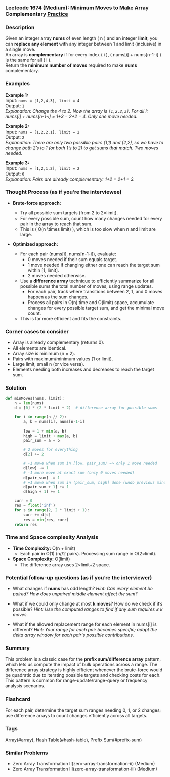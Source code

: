 ### Leetcode 1674 (Medium): Minimum Moves to Make Array Complementary [Practice](https://leetcode.com/problems/minimum-moves-to-make-array-complementary)

### Description  
Given an integer array **nums** of even length \( n \) and an integer **limit**, you can **replace any element** with any integer between 1 and limit (inclusive) in a single move.  
An array is **complementary** if for every index \( i \), \( nums[i] + nums[n-1-i] \) is the same for all \( i \).  
Return the **minimum number of moves** required to make **nums** complementary.

### Examples  

**Example 1:**  
Input: `nums = [1,2,4,3], limit = 4`  
Output: `1`  
*Explanation: Change the 4 to 2. Now the array is `[1,2,2,3]`. For all i: nums[i] + nums[n-1-i] = 1+3 = 2+2 = 4. Only one move needed.*

**Example 2:**  
Input: `nums = [1,2,2,1], limit = 2`  
Output: `2`  
*Explanation: There are only two possible pairs (1,1) and (2,2), so we have to change both 2’s to 1 (or both 1’s to 2) to get sums that match. Two moves needed.*

**Example 3:**  
Input: `nums = [1,2,1,2], limit = 2`  
Output: `0`  
*Explanation: Pairs are already complementary: 1+2 = 2+1 = 3.*

### Thought Process (as if you’re the interviewee)  
- **Brute-force approach:**  
  - Try all possible sum targets (from 2 to 2×limit).
  - For every possible sum, count how many changes needed for every pair in the array to reach that sum.
  - This is \( O(n \times limit) \), which is too slow when n and limit are large.

- **Optimized approach:**  
  - For each pair (nums[i], nums[n-1-i]), evaluate:
    - 0 moves needed if their sum equals target.
    - 1 move needed if changing either one can reach the target sum within [1, limit].
    - 2 moves needed otherwise.
  - Use a **difference array** technique to efficiently summarize for all possible sums the total number of moves, using range updates.
    - For each pair, track where transitions between 2, 1, and 0 moves happen as the sum changes.
    - Process all pairs in O(n) time and O(limit) space, accumulate changes for every possible target sum, and get the minimal move count.
  - This is far more efficient and fits the constraints.

### Corner cases to consider  
- Array is already complementary (returns 0).
- All elements are identical.
- Array size is minimum (n = 2).
- Pairs with maximum/minimum values (1 or limit).
- Large limit, small n (or vice versa).
- Elements needing both increases and decreases to reach the target sum.

### Solution

```python
def minMoves(nums, limit):
    n = len(nums)
    d = [0] * (2 * limit + 2)  # difference array for possible sums

    for i in range(n // 2):
        a, b = nums[i], nums[n-1-i]
        
        low = 1 + min(a, b)
        high = limit + max(a, b)
        pair_sum = a + b

        # 2 moves for everything
        d[2] += 2

        # -1 move when sum in [low, pair_sum) => only 1 move needed
        d[low] -= 1
        # -1 more move at exact sum (only 0 moves needed)
        d[pair_sum] -= 1
        # +1 move when sum in (pair_sum, high] done (undo previous minus)
        d[pair_sum + 1] += 1
        d[high + 1] += 1

    curr = 0
    res = float('inf')
    for s in range(2, 2 * limit + 1):
        curr += d[s]
        res = min(res, curr)
    return res
```

### Time and Space complexity Analysis  

- **Time Complexity:** O(n + limit)
  - Each pair in O(1) (n//2 pairs). Processing sum range in O(2×limit).
- **Space Complexity:** O(limit)
  - The difference array uses 2×limit+2 space.

### Potential follow-up questions (as if you’re the interviewer)  

- What changes if **nums** has odd length?
  *Hint: Can every element be paired? How does unpaired middle element affect the sum?*

- What if we could only change at most **k moves**? How do we check if it’s possible?
  *Hint: Use the computed ranges to find if any sum requires ≤ k moves.*

- What if the allowed replacement range for each element in nums[i] is different?
  *Hint: Your range for each pair becomes specific; adapt the delta array window for each pair's possible contributions.*

### Summary
This problem is a classic case for the **prefix sum/difference array** pattern, which lets us compute the impact of bulk operations across a range. The difference array strategy is highly efficient whenever the brute-force would be quadratic due to iterating possible targets and checking costs for each. This pattern is common for range-update/range-query or frequency analysis scenarios.


### Flashcard
For each pair, determine the target sum ranges needing 0, 1, or 2 changes; use difference arrays to count changes efficiently across all targets.

### Tags
Array(#array), Hash Table(#hash-table), Prefix Sum(#prefix-sum)

### Similar Problems
- Zero Array Transformation II(zero-array-transformation-ii) (Medium)
- Zero Array Transformation III(zero-array-transformation-iii) (Medium)
